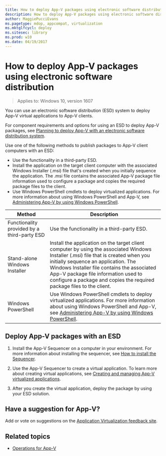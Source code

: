 ```yaml
---
title: How to deploy App-V packages using electronic software distribution (Windows 10)
description: How to deploy App-V packages using electronic software distribution.
author: MaggiePucciEvans
ms.pagetype: mdop, appcompat, virtualization
ms.mktglfcycl: deploy
ms.sitesec: library
ms.prod: w10
ms.date: 04/19/2017
---
```

# How to deploy App-V packages using electronic software distribution

>Applies to: Windows 10, version 1607

You can use an electronic software distribution (ESD) system to deploy App-V virtual applications to App-V clients.

For component requirements and options for using an ESD to deploy App-V packages, see [Planning to deploy App-V with an electronic software distribution system](appv-planning-to-deploy-appv-with-electronic-software-distribution-solutions.md).

Use one of the following methods to publish packages to App-V client computers with an ESD:

- Use the functionality in a third-party ESD.
- Install the application on the target client computer with the associated Windows Installer (.msi) file that's created when you initially sequence the application. The .msi file contains the associated App-V package file information used to configure a package and copies the required package files to the client.
- Use Windows PowerShell cmdlets to deploy virtualized applications. For more information about using Windows PowerShell and App-V, see [Administering App-V by using Windows PowerShell](appv-administering-appv-with-powershell.md).

| Method | Description |
|---|---|
| Functionality provided by a third-party ESD | Use the functionality in a third-party ESD.|
| Stand-alone Windows Installer | Install the application on the target client computer by using the associated Windows Installer (.msi) file that is created when you initially sequence an application. The Windows Installer file contains the associated App-V package file information used to configure a package and copies the required package files to the client. |
| Windows PowerShell | Use Windows PowerShell cmdlets to deploy virtualized applications. For more information about using Windows PowerShell and App-V, see [Administering App-V by using Windows PowerShell](appv-administering-appv-with-powershell.md).|

## Deploy App-V packages with an ESD

1. Install the App-V Sequencer on a computer in your environment. For more information about installing the sequencer, see [How to install the Sequencer](appv-install-the-sequencer.md).

2. Use the App-V Sequencer to create a virtual application. To learn more about creating virtual applications, see [Creating and managing App-V virtualized applications](appv-creating-and-managing-virtualized-applications.md).

3. After you create the virtual application, deploy the package by using your ESD solution.

## Have a suggestion for App-V?

Add or vote on suggestions on the [Application Virtualization feedback site](https://appv.uservoice.com/forums/280448-microsoft-application-virtualization).

## Related topics

- [Operations for App-V](appv-operations.md)